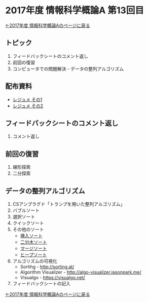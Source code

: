 #  2017年度 情報科学概論A 第13回目

[←2017年度 情報科学概論Aのページに戻る](../2017iisA.md)

## トピック

1. フィードバックシートのコメント返し
2. 前回の復習
3. コンピュータでの問題解決 - データの整列アルゴリズム

## 配布資料

- [レジュメ その1](13/13resume01.pdf)
- [レジュメ その2](13/13resume02.pdf)

## フィードバックシートのコメント返し

1. コメント返し

## 前回の復習

1. 線形探索
2. 二分探索

## データの整列アルゴリズム

1. CSアンプラグド「トランプを用いた整列アルゴリズム」
2. バブルソート
3. 選択ソート
4. クイックソート
5. その他のソート
	- [挿入ソート](https://ja.wikipedia.org/wiki/%E6%8C%BF%E5%85%A5%E3%82%BD%E3%83%BC%E3%83%88)
	- [二分木ソート](https://ja.wikipedia.org/wiki/%E4%BA%8C%E5%88%86%E6%8E%A2%E7%B4%A2%E6%9C%A8)
	- [マージソート](https://ja.wikipedia.org/wiki/%E3%83%9E%E3%83%BC%E3%82%B8%E3%82%BD%E3%83%BC%E3%83%88)
	- [ヒープソート](https://ja.wikipedia.org/wiki/%E3%83%92%E3%83%BC%E3%83%97%E3%82%BD%E3%83%BC%E3%83%88)
6. アルゴリズムの可視化
	- Sortihg - http://sorting.at/
	- Algorithm Visualizer - http://algo-visualizer.jasonpark.me/
	- Visualgo - https://visualgo.net/
7. フィードバックシートの記入

[←2017年度 情報科学概論Aのページに戻る](../2017iisA.md)